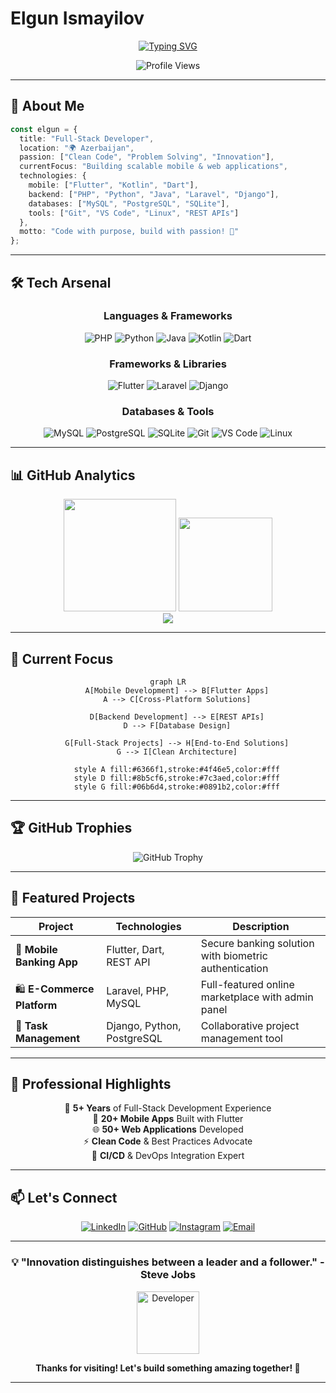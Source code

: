 #  Elgun Ismayilov

<div align="center">

[![Typing SVG](https://readme-typing-svg.demolab.com?font=Fira+Code&weight=600&size=28&duration=3000&pause=1000&color=6366F1&center=true&vCenter=true&multiline=true&width=800&height=100&lines=Full-Stack+Developer+%7C+Mobile+%26+Web+Specialist;Building+Tomorrow's+Digital+Solutions+Today)](https://git.io/typing-svg)

</div>

<div align="center">
  
  ![Profile Views](https://komarev.com/ghpvc/?username=elgunismayiloff&color=6366f1&style=for-the-badge&label=PROFILE+VIEWS)
  
</div>

---

## 🚀 About Me

```typescript
const elgun = {
  title: "Full-Stack Developer",
  location: "🌍 Azerbaijan",
  passion: ["Clean Code", "Problem Solving", "Innovation"],
  currentFocus: "Building scalable mobile & web applications",
  technologies: {
    mobile: ["Flutter", "Kotlin", "Dart"],
    backend: ["PHP", "Python", "Java", "Laravel", "Django"],
    databases: ["MySQL", "PostgreSQL", "SQLite"],
    tools: ["Git", "VS Code", "Linux", "REST APIs"]
  },
  motto: "Code with purpose, build with passion! 🎯"
};
```

---

## 🛠️ Tech Arsenal

<div align="center">

### Languages & Frameworks
![PHP](https://img.shields.io/badge/PHP-777BB4?style=for-the-badge&logo=php&logoColor=white)
![Python](https://img.shields.io/badge/Python-3776AB?style=for-the-badge&logo=python&logoColor=white)
![Java](https://img.shields.io/badge/Java-ED8B00?style=for-the-badge&logo=openjdk&logoColor=white)
![Kotlin](https://img.shields.io/badge/Kotlin-0095D5?style=for-the-badge&logo=kotlin&logoColor=white)
![Dart](https://img.shields.io/badge/Dart-0175C2?style=for-the-badge&logo=dart&logoColor=white)

### Frameworks & Libraries
![Flutter](https://img.shields.io/badge/Flutter-02569B?style=for-the-badge&logo=flutter&logoColor=white)
![Laravel](https://img.shields.io/badge/Laravel-FF2D20?style=for-the-badge&logo=laravel&logoColor=white)
![Django](https://img.shields.io/badge/Django-092E20?style=for-the-badge&logo=django&logoColor=white)

### Databases & Tools
![MySQL](https://img.shields.io/badge/MySQL-4479A1?style=for-the-badge&logo=mysql&logoColor=white)
![PostgreSQL](https://img.shields.io/badge/PostgreSQL-316192?style=for-the-badge&logo=postgresql&logoColor=white)
![SQLite](https://img.shields.io/badge/SQLite-07405E?style=for-the-badge&logo=sqlite&logoColor=white)
![Git](https://img.shields.io/badge/Git-F05032?style=for-the-badge&logo=git&logoColor=white)
![VS Code](https://img.shields.io/badge/VS_Code-007ACC?style=for-the-badge&logo=visual-studio-code&logoColor=white)
![Linux](https://img.shields.io/badge/Linux-FCC624?style=for-the-badge&logo=linux&logoColor=black)

</div>

---

## 📊 GitHub Analytics

<div align="center">
  
  <img height="180em" src="https://github-readme-stats-sigma-five.vercel.app/api?username=elgunismayiloff&show_icons=true&theme=react&include_all_commits=true&count_private=true&hide_border=true&bg_color=0D1117&title_color=58A6FF&icon_color=58A6FF&text_color=C9D1D9"/>
  
  <img height="150em" src="https://github-readme-stats-sigma-five.vercel.app/api/top-langs/?username=elgunismayiloff&layout=compact&langs_count=8&theme=react&hide_border=true&bg_color=0D1117&title_color=58A6FF&text_color=C9D1D9"/>
  
</div>

<div align="center">
  
  <img src="https://github-readme-streak-stats.herokuapp.com/?user=elgunismayiloff&theme=react&hide_border=true&background=0D1117&stroke=58A6FF&ring=58A6FF&fire=FF6B6B&currStreakLabel=58A6FF"/>
  
</div>

---

## 🎯 Current Focus

<div align="center">

```mermaid
graph LR
    A[Mobile Development] --> B[Flutter Apps]
    A --> C[Cross-Platform Solutions]
    
    D[Backend Development] --> E[REST APIs]
    D --> F[Database Design]
    
    G[Full-Stack Projects] --> H[End-to-End Solutions]
    G --> I[Clean Architecture]
    
    style A fill:#6366f1,stroke:#4f46e5,color:#fff
    style D fill:#8b5cf6,stroke:#7c3aed,color:#fff
    style G fill:#06b6d4,stroke:#0891b2,color:#fff
```

</div>

---

## 🏆 GitHub Trophies

<div align="center">
  
  ![GitHub Trophy](https://github-profile-trophy.vercel.app/?username=elgunismayiloff&theme=discord&no-frame=true&no-bg=true&margin-w=4&row=1)
  
</div>

---

## 💼 Featured Projects

<div align="center">

| Project | Technologies | Description |
|---------|-------------|-------------|
| 🚀 **Mobile Banking App** | Flutter, Dart, REST API | Secure banking solution with biometric authentication |
| 🛍️ **E-Commerce Platform** | Laravel, PHP, MySQL | Full-featured online marketplace with admin panel |
| 📱 **Task Management** | Django, Python, PostgreSQL | Collaborative project management tool |

</div>

---

## 🌟 Professional Highlights

<div align="center">

🎯 **5+ Years** of Full-Stack Development Experience  
📱 **20+ Mobile Apps** Built with Flutter  
🌐 **50+ Web Applications** Developed  
⚡ **Clean Code** & Best Practices Advocate  
🔄 **CI/CD** & DevOps Integration Expert  

</div>

---

## 📫 Let's Connect

<div align="center">

[![LinkedIn](https://img.shields.io/badge/LinkedIn-0077B5?style=for-the-badge&logo=linkedin&logoColor=white)](https://linkedin.com/in/elgunismayiloff)
[![GitHub](https://img.shields.io/badge/GitHub-100000?style=for-the-badge&logo=github&logoColor=white)](https://github.com/elgunismayiloff)
[![Instagram](https://img.shields.io/badge/Instagram-E4405F?style=for-the-badge&logo=instagram&logoColor=white)](https://instagram.com/elgunismayiloff)
[![Email](https://img.shields.io/badge/Email-D14836?style=for-the-badge&logo=gmail&logoColor=white)](mailto:ismayiloffelgun@gmail.com)

</div>

---

<div align="center">

### 💡 "Innovation distinguishes between a leader and a follower." - Steve Jobs

<img src="https://raw.githubusercontent.com/Tarikul-Islam-Anik/Animated-Fluent-Emojis/master/Emojis/People%20with%20professions/Man%20Technologist%20Light%20Skin%20Tone.png" alt="Developer" width="100" height="100" />

**Thanks for visiting! Let's build something amazing together! 🚀**

</div>

---
